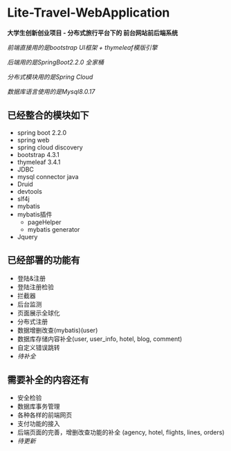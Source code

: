 # Lite-Travel-WebApplication

**大学生创新创业项目 - 分布式旅行平台下的 前台网站前后端系统**

*前端直接用的是bootstrap UI框架 + thymeleaf模版引擎*

*后端用的是SpringBoot2.2.0 全家桶*

*分布式模块用的是Spring Cloud*

*数据库语言使用的是Mysql8.0.17*
## 已经整合的模块如下
- spring boot 2.2.0
- spring web
- spring cloud discovery
- bootstrap 4.3.1
- thymeleaf 3.4.1
- JDBC
- mysql connector java
- Druid
- devtools
- slf4j
- mybatis
- mybatis插件
  - pageHelper
  - mybatis generator
- Jquery
## 已经部署的功能有
- 登陆&注册
- 登陆注册检验
- 拦截器
- 后台监测
- 页面展示全球化
- 分布式注册
- 数据增删改查(mybatis)(user) 
- 数据库存储内容补全(user, user_info, hotel, blog, comment) 
- 自定义错误跳转
- *待补全*
## 需要补全的内容还有
- 安全检验
- 数据库事务管理
- 各种各样的前端网页
- 支付功能的接入
- 后端页面的完善，增删改查功能的补全 (agency, hotel, flights, lines, orders)
- *待更新*
